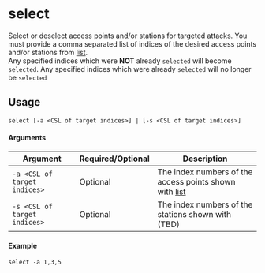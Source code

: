 # select
Select or deselect access points and/or stations for targeted attacks. You must provide a comma separated list of indices of the desired access points and/or stations from [list](list).  
Any specified indices which were **NOT** already `selected` will become `selected`. Any specified indices which were already `selected` will no longer be `selected`

## Usage
```select [-a <CSL of target indices>] | [-s <CSL of target indices>]```

#### Arguments
| Argument | Required/Optional | Description |
| -------- | ----------------- | ----------- |
| `-a <CSL of target indices>` | Optional | The index numbers of the access points shown with [list](list) |
| `-s <CSL of target indices>` | Optional | The index numbers of the stations shown with (TBD) |

#### Example
`select -a 1,3,5`

